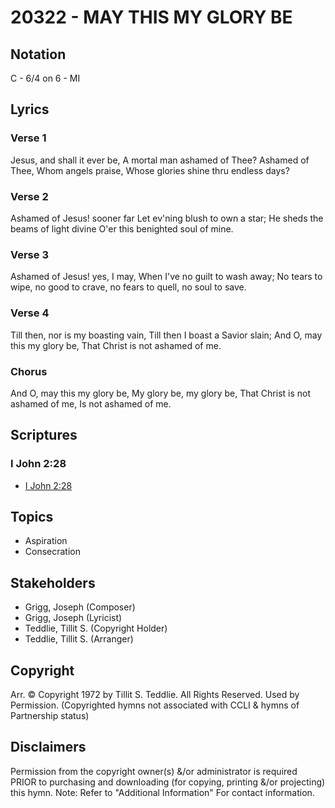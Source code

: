 # 20322 - MAY THIS MY GLORY BE

## Notation

C - 6/4 on 6 - MI

## Lyrics

### Verse 1

Jesus, and shall it ever be,  A mortal man ashamed of Thee? Ashamed of Thee,  Whom angels praise, Whose glories shine thru endless days? 

### Verse 2

Ashamed of Jesus! sooner far Let ev'ning blush to own a star; He sheds the beams of light divine O'er this benighted soul of mine.

### Verse 3

Ashamed of Jesus! yes, I may, When I've no guilt to wash away; No tears to wipe, no good to crave, no fears to quell, no soul to save.

### Verse 4

Till then, nor is my boasting vain,  Till then I boast a Savior slain; And O, may this my glory be, That Christ is not ashamed of me.

### Chorus

And O, may this my glory be, My glory be, my glory be, That Christ is not ashamed of me, Is not ashamed of me.


## Scriptures

### I John 2:28

- [I John 2:28](https://www.biblegateway.com/passage/?search=I%20John%202%3A28)


## Topics

- Aspiration
- Consecration

## Stakeholders

- Grigg, Joseph (Composer)
- Grigg, Joseph (Lyricist)
- Teddlie, Tillit S. (Copyright Holder)
- Teddlie, Tillit S. (Arranger)

## Copyright

Arr. © Copyright 1972 by Tillit S. Teddlie.  All Rights Reserved. Used by Permission.
(Copyrighted hymns not associated with CCLI & hymns of Partnership status)

## Disclaimers

Permission from the copyright owner(s) &/or administrator is required PRIOR to purchasing and downloading (for copying, printing &/or projecting) this hymn.
Note: Refer to "Additional Information" For contact information.

